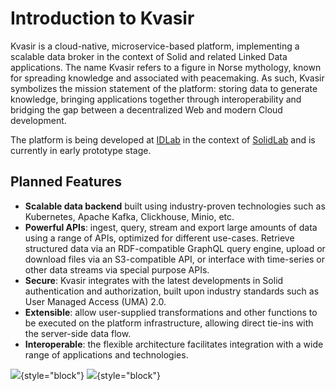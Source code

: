 # Introduction to Kvasir

Kvasir is a cloud-native, microservice-based platform, implementing a scalable data broker in the context of Solid and
related Linked Data applications. The name Kvasir refers to a figure in Norse mythology, known for spreading knowledge
and associated with peacemaking. As such, Kvasir symbolizes the mission statement of the platform: storing data to
generate knowledge, bringing applications together through interoperability and bridging the gap between a decentralized
Web and modern Cloud development.

The platform is being developed at [IDLab](https://idlab.technology) in the context of [SolidLab](https://solidlab.be)
and is currently in early prototype stage.

## Planned Features

* **Scalable data backend** built using industry-proven technologies such as Kubernetes, Apache Kafka, Clickhouse, Minio, etc.
* **Powerful APIs**: ingest, query, stream and export large amounts of data using a range of APIs, optimized for
  different use-cases. Retrieve structured data via an RDF-compatible GraphQL query engine, upload or download files via
  an S3-compatible API, or interface with time-series or other data streams via special purpose APIs.
* **Secure**: Kvasir integrates with the latest developments in Solid authentication and authorization, built upon
  industry standards such as User Managed Access (UMA) 2.0.
* **Extensible**: allow user-supplied transformations and other functions to be executed on the platform infrastructure,
  allowing direct tie-ins with the server-side data flow.
* **Interoperable**: the flexible architecture facilitates integration with a wide range of applications and
  technologies.

![](idlab.png){style="block"} ![](imec_ugent.png){style="block"}